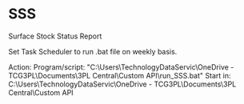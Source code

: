 # SSS
Surface Stock Status Report

Set Task Scheduler to run .bat file on weekly basis.

Action:
Program/script: "C:\Users\TechnologyDataServic\OneDrive - TCG3PL\Documents\3PL Central\Custom API\run_SSS.bat"
Start in: C:\Users\TechnologyDataServic\OneDrive - TCG3PL\Documents\3PL Central\Custom API
